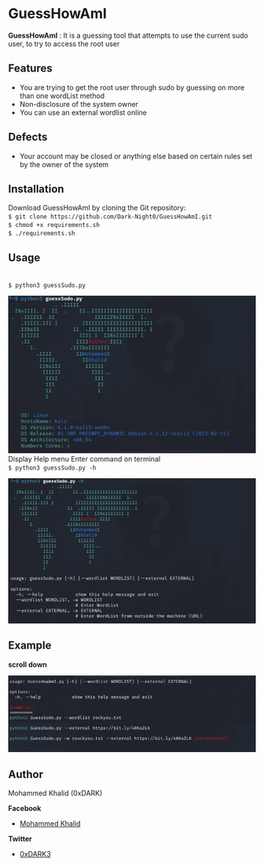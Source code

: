 # GuessHowAmI

**GuessHowAmI** : It is a guessing tool that attempts to use the current sudo user, to try to access the root user


## Features
*	You are trying to get the root user through sudo by guessing on more than one wordList method
*	Non-disclosure of the system owner
*	You can use an external wordlist online


## Defects
* Your account may be closed or anything else based on certain rules set by the owner of the system


## Installation
Download GuessHowAmI by cloning the Git repository:
<br />```$ git clone https://github.com/Dark-Night0/GuessHowAmI.git```
<br />```$ chmod +x requirements.sh```
<br />```$ ./requirements.sh ```

## Usage
<br />```$ python3 guessSudo.py```
<br />

![alt text](.banner.png)
<br />
Display Help menu Enter command on terminal 
<br />```$ python3 guessSudo.py -h```
<br />

![alt text](.help_menu.png)

## Example

**scroll down**

  ![alt text](.Example.png)

## Author

Mohammed Khalid (0xDARK)
<br />

 **Facebook** 
* [Mohammed Khalid](https://www.facebook.com/profile.php?id=100085121092587)

 **Twitter** 
* [0xDARK3](https://twitter.com/0xDARK3)

<br>
